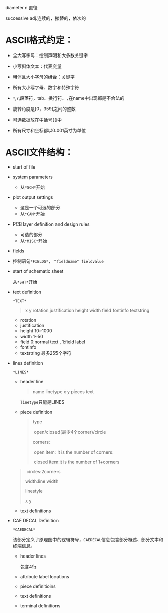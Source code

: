 diameter n.直径

successive adj.连续的，接替的，依次的

# ASCII格式约定：

* 全大写字母：控制声明和大多数关键字
* 小写斜体文本：代表变量
* 粗体且大小字母的组合：关键字
* 所有大小写字母、数字和特殊字符
* `*`,`?`,段落符，tab、换行符、`,`在name中出现都是不合法的
* 旋转角度是[0，359]之间的整数
* 可选数据放在中括号`[]`中

* 所有尺寸和坐标都以0.001英寸为单位



# ASCII文件结构：

* start of file

* system parameters
  
  * 从`*SCH*`开始
  
* plot output settings
  * 这是一个可选的部分
  * 从`*CAM*`开始
  
* PCB layer definition and design rules
  * 可选的部分
  * 从`*MISC*`开始

* fields
  
* 控制语句`*FIELDS*`， `"fieldname" fieldvalue`
  
* start  of schematic sheet

  从`*SHT*`开始

* text definition

  `*TEXT*`

  >x y rotation justification height width field fontinfo textstring
  
  * rotation 
  * justification 
  * height 10~1000
  * width 1~50
  * field  0:normal text , 1:field label
  * fontinfo
  * textstring 最多255个字符





* lines definition

  `*LINES*`

  * header line

    >name linetype x y pieces text

    `linetype`只能是LINES

  * piece definition

    >type 
    >
    >​	open/closed(最少4个corner)/circle
    >
    >corners:
    >
    >​	open item: it is the number of corners
    >
    >​	closed item:it is the number of 1+corners
  >
    >​	circles:2corners
    >
    >width:line width
    >
    >linestyle
    >
    >x y
  
  * text definitions



* CAE DECAL Definition

  `*CAEDECAL*`

  该部分定义了原理图中的逻辑符号，`CAEDECAL`信息包含部分概述、部分文本和终端信息。
  
  * header lines
  
    包含4行
  
  * attribute label locations
  
  * piece definitioins
  
  * text definitions
  
  * terminal definitions


